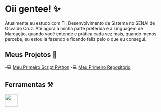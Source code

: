 # Oii gentee! ✨
Atualmente eu estudo com TI, Desenvolvimento de Sistema no SENAI de Osvaldo Cruz. 
Até agora a minha parte preferida é a Linguagem de Marcação, quando você entende e prática cada vez mais, quando menos percebe, eu estou lá fazendo e ficando feliz pelo o que eu consegui.
## Meus Projetos 🚀
-💻 [Meu Primeiro Script Python](https://github.com/Thicona/meu-primeiro-script-python.git)
-💻 [Meu Primeiro Repositório](https://github.com/Thicona/meu-primeiro-repositorio.git)
## Ferramentas ⚒️
<img src="https://cdn.jsdelivr.net/gh/devicons/devicon@latest/icons/linux/linux-original.svg" width="40" height="40"/>
          
